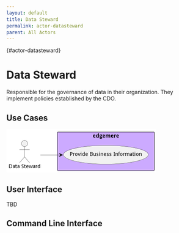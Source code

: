 ```yaml
---
layout: default
title: Data Steward
permalink: actor-datasteward
parent: All Actors
---
```


{#actor-datasteward}

# Data Steward

Responsible for the governance of data in their organization. They implement policies established by the CDO.



## Use Cases



![Use Case Diagram](./UseCase.png)

## User Interface
TBD

## Command Line Interface

